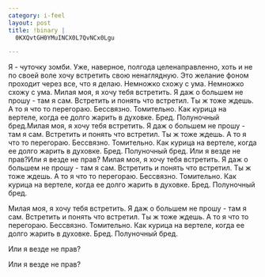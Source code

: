```yaml
--- 
category: i-feel
layout: post
title: !binary |
  0KXQvtGH0YMuINCX0L7QvNCx0Lgu

---
```

Я - чуточку зомби.
Уже, наверное, полгода целенаправленно, хоть и не по своей воле хочу встретить свою ненаглядную. Это желание фоном проходит через все, что я делаю. Немножко схожу с ума.  Немножко схожу с ума. 
Милая моя, я хочу тебя встретить. Я даж о большем не прошу - там я сам. Встретить и понять что встретил. Ты ж тоже ждешь. А то я что то перегораю. Бессвязно. Томительно. Как курица на вертеле, когда ее долго жарить в духовке. Бред. Полуночный бред.Милая моя, я хочу тебя встретить. Я даж о большем не прошу - там я сам. Встретить и понять что встретил. Ты ж тоже ждешь. А то я что то перегораю. Бессвязно. Томительно. Как курица на вертеле, когда ее долго жарить в духовке. Бред. Полуночный бред. Или я везде не прав?Или я везде не прав?
Милая моя, я хочу тебя встретить. Я даж о большем не прошу - там я сам. Встретить и понять что встретил. Ты ж тоже ждешь. А то я что то перегораю. Бессвязно. Томительно. Как курица на вертеле, когда ее долго жарить в духовке. Бред. Полуночный бред.<p>Милая моя, я хочу тебя встретить. Я даж о большем не прошу - там я сам. Встретить и понять что встретил. Ты ж тоже ждешь. А то я что то перегораю. Бессвязно. Томительно. Как курица на вертеле, когда ее долго жарить в духовке. Бред. Полуночный бред.</p>
Или я везде не прав?<p>Или я везде не прав?</p>
